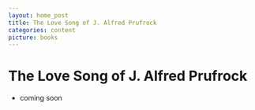 ```yaml
---
layout: home_post
title: The Love Song of J. Alfred Prufrock
categories: content
picture: books
---
```


# The Love Song of J. Alfred Prufrock

* coming soon